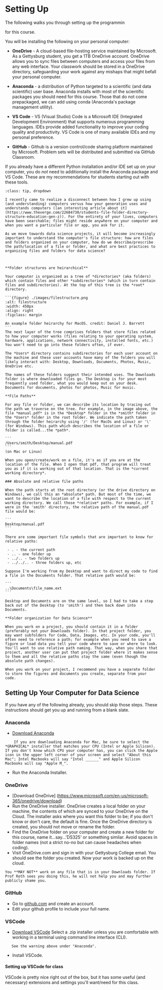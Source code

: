 # Setting Up

The following walks you through setting up the programmin

for this course.

You will be installing the following on your personal computer:

 - **OneDrive** - A cloud-based file-hosting service maintained by Microsoft. As a Gettysburg student, you get a 1TB OneDrive account. OneDrive allows you to sync files between computers and access your files from any web interface. Your classwork should be stored in a OneDrive directory, safeguarding your work against any mishaps that might befall your personal computer.

 - **Anaconda** - a distribution of Python targeted to a scientific (and data scientific) user base. Anaconda installs with most of the scientific packages you should need for this course. Those that do not come prepackaged, we can add using conda (Anaconda's package management utility).

 - **VS Code** - VS (Visual Studio) Code is a Microsoft IDE (Integrated Development Environment) that supports numerous programming languages. IDEs provide added functionality to improve your coding quality and productivity. VS Code is one of many available IDEs and my personal preference.

 - **GitHub** - Github is a version control/code sharing platform maintained by Microsoft. Problem sets will be distributed and submitted via GitHub Classroom.


If you already have a different Python installation and/or IDE set up on your computer, you do *not* need to additionally install the Anaconda package and VS Code. These are my recommendations for students starting out with these tools.


``````{admonition} An Aside on File Systems
:class: tip, dropdown

I recently came to realize a disconnect between how I grew up using (and understanding) computers versus how your generation uses and understands computers ([an interesting article about it](https://www.theverge.com/22684730/students-file-folder-directory-structure-education-gen-z)). For the entirety of your lives, computers have been searchable; files might reside anywhere on your computer and when you want a particular file or app, you ask for it. 

As we move towards data science projects, it will become increasingly important to understand the computer's file structure: how are files and folders organized on your computer, how do we describe/prescribe the path/location of a file or folder, and what are best practices to organizing files and folders for data science? 



**Folder structures are heirarchical**

Your computer is organized as a tree of *directories* (aka folders) which contain files and other *subdirectories* (which in turn contain files and subdirectories). At the top of this tree is the *root* directory.

```{figure} ./images/filestructure.png
:alt: filestructure
:width: 450px
:align: right
:figclass: margin

An example folder heirarchy for MacOS. credit: Daniel J. Barrett
```
The next layer of the tree comprises folders that store files related to how your computer works (files relating to your operating system, hardware, applications, network connectivity, installed fonts, etc.) You won't need to go into these folders often, if ever.

The *Users* directory contains subdirectories for each user account on the machine and these user accounts have many of the folders you will likely interact with: Desktop, Downloads, Documents, Photos, Music, OneDrive etc.

The names of these folders suggest their intended uses. The Downloads folder is where downloaded files go. The Desktop is for your most frequently used folder, what you would keep out on your desk. Documents for documents, photos for photos, Music for music.

**File Paths**

For any file or folder, we can describe its location by tracing out the path we traverse on the tree. For example, in the image above, the file *manual.pdf* is in the *Desktop* folder in the *smith* folder in the *Users* folder in the root folder. We indicate the path taken through the folder heirarchy using '/' (for MacOs and Linux) or '\' (for Windows). This path which describes the location of a file or folder is called...the *path*.

```
/Users/smith/Desktop/manual.pdf
```
(on Mac or Linux)

When you open/create/work on a file, it's as if you are at the location of the file. When I open that pdf, that program will treat you as if it is working out of that location. That is the *current working directory*.

### Absolute and relative file paths

When the path starts at the root directory (or the drive directory on Windows), we call this an *absolute* path. But most of the time, we want to describe the location of a file with respect to the current working directory. We call those *relative* paths. For example, if I were in the 'smith' directory, the relative path of the manual.pdf file would be:

```
Desktop/manual.pdf
```

There are some important file symbols that are important to know for relative paths:

 - . - the current path
 - .. - one folder up
 - ../.. - two folders up
 - ../../.. - three folders up, etc

Suppose I'm working from my Desktop and want to direct my code to find a file in the Documents folder. That relative path would be:

```
..\Documents\file_name.ext
```

Desktop and Documents are on the same level, so I had to take a step back out of the Desktop (to 'smith') and then back down into Documents.

**Folder organization for Data Science**

When you work on a project, you should contain it in a folder (preferably not your Downloads folder). In that project folder, you may want subfolders for Code, Data, Images, etc. In your code, you'll often need to reference a path; for example when you need to save a figure or load data you tell your code where to save or where to look. You'll want to use relative path naming. That way, when you share that project, another user can put that project folder where it makes sense to them and all the relative paths stay the same (even though the absolute path changes).

When you work on your project, I recommend you have a separate folder to store the figures and documents you create, separate from your code.
``````

## Setting Up Your Computer for Data Science

If you have any of the following already, you should skip those steps. These instructions should get you up and running from a blank slate.

### Anaconda

 - [Download Anaconda](https://www.anaconda.com/download)

```{warning} For Mac Users
    If you are downloading Anaconda for Mac, be sure to select the *GRAPHICAL* installer that matches your CPU (Intel or Apple Silicon). If you don't know which CPU your computer has, you can click the Apple icon in the upper left corner of your screen and select "About this Mac"; Intel Macbooks will say "Intel ______" and Apple Silicon Macbooks will say "Apple M_".
```
 - Run the Anaconda Installer.

### OneDrive

 - [Download OneDrive] (https://www.microsoft.com/en-us/microsoft-365/onedrive/download)
 - Run the OneDrive installer. OneDrive creates a local folder on your machine, the contents of which are synced to your OneDrive on the Cloud. The installer asks where you want this folder to be; if you don't know or don't care, the default is fine. Once the OneDrive directory is created, you should not move or rename the folder.
 - Find the OneDrive folder on your computer and create a new folder for this course, name it...say...'DS325' or something similar. Avoid spaces in folder names (not a strict no-no but can cause headaches when coding).
 - Visit OneDrive.com and sign in with your Gettysburg College email. You should see the folder you created. Now your work is backed up on the cloud.

 ```{warning}
 You **MAY NOT** work on any file that is in your Downloads folder. If Prof Roth sees you doing this, he will not help you and may further publicly shame you. 
 ```

### GitHub

 - Go to [github.com](https://github.com/) and create an account. 
 - Edit your github profile to include your full name.

### VSCode

 - [Download VSCode](https://code.visualstudio.com/download) Select a .zip installer unless you are comfortable with working in a terminal using command line interface (CLI).

 ```{warning} For Mac Users
    See the warning above under "Anaconda".
```
 - Install VSCode.

 #### Setting up VSCode for class

 VSCode is pretty nice right out of the box, but it has some useful (and necessary) extensions and settings you'll want/need for this class.

 




